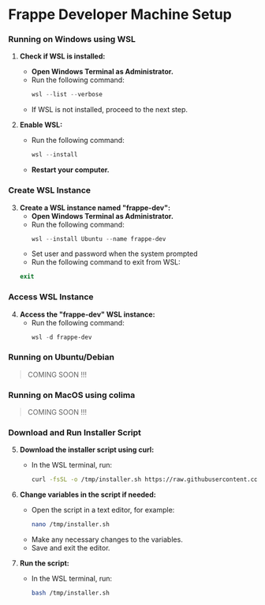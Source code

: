 # Frappe Developer Machine Setup

### Running on Windows using WSL

1. **Check if WSL is installed:**

   - **Open Windows Terminal as Administrator.**
   - Run the following command:
     ```powershell
     wsl --list --verbose
     ```
   - If WSL is not installed, proceed to the next step.

2. **Enable WSL:**
   - Run the following command:
     ```powershell
     wsl --install
     ```
   - **Restart your computer.**

### Create WSL Instance

3. **Create a WSL instance named "frappe-dev":**
   - **Open Windows Terminal as Administrator.**
   - Run the following command:
     ```powershell
     wsl --install Ubuntu --name frappe-dev
     ```
   - Set user and password when the system prompted
   - Run the following command to exit from WSL:
   ```powershell
   exit
   ```

### Access WSL Instance

4. **Access the "frappe-dev" WSL instance:**
   - Run the following command:
     ```powershell
     wsl -d frappe-dev
     ```

### Running on Ubuntu/Debian

> COMING SOON !!!

### Running on MacOS using colima

> COMING SOON !!!

### Download and Run Installer Script

5. **Download the installer script using curl:**

   - In the WSL terminal, run:
     ```bash
     curl -fsSL -o /tmp/installer.sh https://raw.githubusercontent.com/akarapol/frappe-dev-machine-installer/refs/heads/main/installer.sh
     ```

6. **Change variables in the script if needed:**

   - Open the script in a text editor, for example:
     ```bash
     nano /tmp/installer.sh
     ```
   - Make any necessary changes to the variables.
   - Save and exit the editor.

7. **Run the script:**
   - In the WSL terminal, run:
     ```bash
     bash /tmp/installer.sh
     ```
